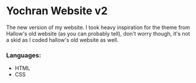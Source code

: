 # Yochran Website v2
The new version of my website. I took heavy inspiration for the theme from Hallow's old website (as you can probably tell), don't worry though, it's not a skid as I coded hallow's old website as well.

### Languages:
  - HTML
  - CSS

